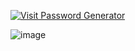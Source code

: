 
[![Visit Password Generator](https://img.shields.io/badge/Play%20Chess-00C853?style=for-the-badge&logo=chess)](https://aastik7.github.io/password-generator-react/)

![image](https://github.com/user-attachments/assets/94a5afc9-378c-4aff-a718-d8d32529a852)
